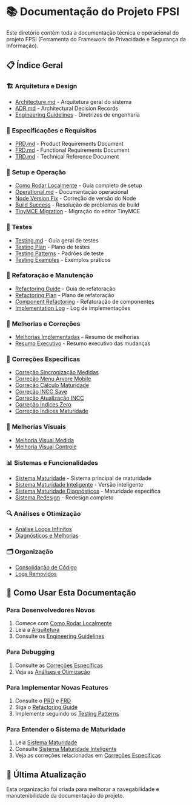 # 📚 Documentação do Projeto FPSI

Este diretório contém toda a documentação técnica e operacional do projeto FPSI (Ferramenta do Framework de Privacidade e Segurança da Informação).

## 📋 Índice Geral

### 🏗️ **Arquitetura e Design**
- [Architecture.md](./architecture/ARCHITECTURE.md) - Arquitetura geral do sistema
- [ADR.md](./architecture/ADR.md) - Architectural Decision Records
- [Engineering Guidelines](./architecture/ENGINEERING_GUIDELINES.md) - Diretrizes de engenharia

### 📝 **Especificações e Requisitos**
- [PRD.md](./requirements/PRD.md) - Product Requirements Document
- [FRD.md](./requirements/FRD.md) - Functional Requirements Document  
- [TRD.md](./requirements/TRD.md) - Technical Reference Document

### 🔧 **Setup e Operação**
- [Como Rodar Localmente](./setup/COMO_RODAR_LOCALMENTE.md) - Guia completo de setup
- [Operational.md](./operations/OPERATIONAL.md) - Documentação operacional
- [Node Version Fix](./setup/NODE_VERSION_FIX.md) - Correção de versão do Node
- [Build Success](./setup/BUILD_CORRIGIDO_SUCESSO.md) - Resolução de problemas de build
- [TinyMCE Migration](./setup/TINYMCE_MIGRATION.md) - Migração do editor TinyMCE

### 🧪 **Testes**
- [Testing.md](./testing/TESTING.md) - Guia geral de testes
- [Testing Plan](./testing/TESTING_PLAN.md) - Plano de testes
- [Testing Patterns](./testing/TESTING_PATTERNS.md) - Padrões de teste
- [Testing Examples](./testing/TESTING_EXAMPLES.md) - Exemplos práticos

### 🔄 **Refatoração e Manutenção**
- [Refactoring Guide](./refactoring/REFACTORING_GUIDE.md) - Guia de refatoração
- [Refactoring Plan](./refactoring/REFACTORING_PLAN.md) - Plano de refatoração
- [Component Refactoring](./refactoring/COMPONENT_REFACTORING.md) - Refatoração de componentes
- [Implementation Log](./refactoring/IMPLEMENTATION_LOG.md) - Log de implementações

### 🚀 **Melhorias e Correções**
- [Melhorias Implementadas](./improvements/MELHORIAS_IMPLEMENTADAS.md) - Resumo de melhorias
- [Resumo Executivo](./improvements/RESUMO_EXECUTIVO_MUDANCAS.md) - Resumo executivo das mudanças

### 🐛 **Correções Específicas**
- [Correção Sincronização Medidas](./fixes/CORRECAO_SINCRONIZACAO_MEDIDAS.md)
- [Correção Menu Árvore Mobile](./fixes/CORRECAO_MENU_ARVORE_MOBILE.md) 
- [Correção Cálculo Maturidade](./fixes/CORRECAO_CALCULO_MATURIDADE_MEDIDAS_NULAS.md)
- [Correção INCC Save](./fixes/CORRECAO_SALVAR_INCC.md)
- [Correção Atualização INCC](./fixes/CORRECAO_ATUALIZACAO_SELECT_INCC.md)
- [Correção Índices Zero](./fixes/CORRECAO_INDICES_ZERO.md)
- [Correção Índices Maturidade](./fixes/CORRECAO_INDICES_MATURIDADE.md)

### 🎨 **Melhorias Visuais**
- [Melhoria Visual Medida](./ui-improvements/MELHORIA_VISUAL_COMPONENTE_MEDIDA.md)
- [Melhoria Visual Controle](./ui-improvements/MELHORIA_VISUAL_COMPONENTE_CONTROLE.md)

### 📊 **Sistemas e Funcionalidades**
- [Sistema Maturidade](./systems/SISTEMA_MATURIDADE.md) - Sistema principal de maturidade
- [Sistema Maturidade Inteligente](./systems/SISTEMA_MATURIDADE_INTELIGENTE.md) - Versão inteligente
- [Sistema Maturidade Diagnósticos](./systems/SISTEMA_MATURIDADE_DIAGNOSTICOS.md) - Maturidade específica
- [Sistema Redesign](./systems/SISTEMA_REDESIGN.md) - Redesign completo

### 🔍 **Análises e Otimização**
- [Análise Loops Infinitos](./analysis/ANALISE_LOOPS_INFINITOS_E_OTIMIZACAO.md)
- [Diagnósticos e Melhorias](./analysis/DIAGNOSTICOS_MELHORIAS_TESTES.md)

### 🗂️ **Organização**
- [Consolidação de Código](./organization/CONSOLIDACAO_CODIGO_ORGANIZACAO.md)
- [Logs Removidos](./organization/LOGS_REMOVIDOS.md)

## 🚀 **Como Usar Esta Documentação**

### Para Desenvolvedores Novos
1. Comece com [Como Rodar Localmente](./setup/COMO_RODAR_LOCALMENTE.md)
2. Leia a [Arquitetura](./architecture/ARCHITECTURE.md)
3. Consulte os [Engineering Guidelines](./architecture/ENGINEERING_GUIDELINES.md)

### Para Debugging
1. Consulte as [Correções Específicas](#-correções-específicas)
2. Veja as [Análises e Otimização](#-análises-e-otimização)

### Para Implementar Novas Features
1. Consulte o [PRD](./requirements/PRD.md) e [FRD](./requirements/FRD.md)
2. Siga o [Refactoring Guide](./refactoring/REFACTORING_GUIDE.md)
3. Implemente seguindo os [Testing Patterns](./testing/TESTING_PATTERNS.md)

### Para Entender o Sistema de Maturidade
1. Leia [Sistema Maturidade](./systems/SISTEMA_MATURIDADE.md)
2. Consulte [Sistema Maturidade Inteligente](./systems/SISTEMA_MATURIDADE_INTELIGENTE.md)
3. Veja as correções relacionadas em [Correções Específicas](#-correções-específicas)

## 📅 **Última Atualização**
Esta organização foi criada para melhorar a navegabilidade e manutenibilidade da documentação do projeto. 